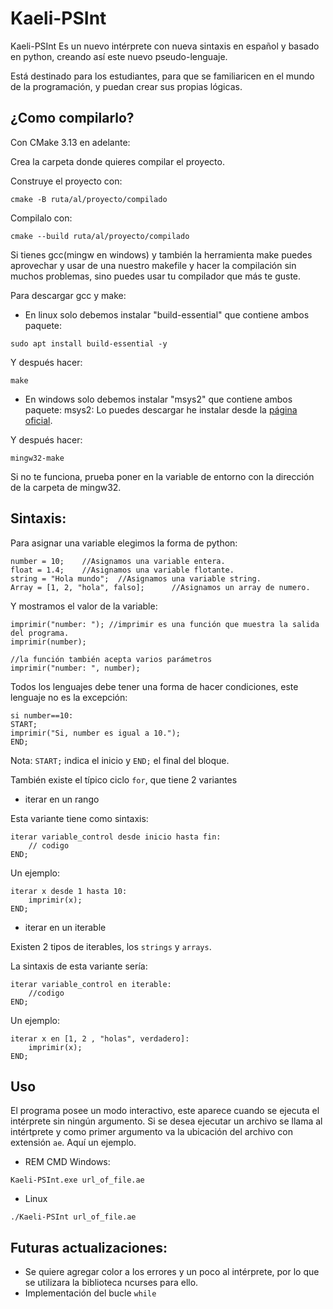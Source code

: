 # Kaeli-PSInt

Kaeli-PSInt Es un nuevo intérprete con nueva sintaxis en español y basado en python, creando así este nuevo pseudo-lenguaje.<br>

Está destinado para los estudiantes, para que se familiaricen en el mundo de la programación, y puedan crear sus propias lógicas.

## ¿Como compilarlo?

Con CMake 3.13 en adelante:

Crea la carpeta donde quieres compilar el proyecto.

Construye el proyecto con:
```
cmake -B ruta/al/proyecto/compilado
```

Compilalo con:
```
cmake --build ruta/al/proyecto/compilado
```

Si tienes gcc(mingw en windows) y también la herramienta make puedes aprovechar y usar de una nuestro makefile y hacer la compilación sin muchos problemas, sino puedes usar tu compilador que más te guste.<br/>

Para descargar gcc y make:
- En linux solo debemos instalar "build-essential" que contiene ambos paquete:
```
sudo apt install build-essential -y
```
Y después hacer:

```
make
```
- En windows solo debemos instalar "msys2" que contiene ambos paquete:
msys2: Lo puedes descargar he instalar desde la [página oficial](https://www.mingw-w64.org/downloads/#msys2).<br/>

Y después hacer:
```
mingw32-make
```
Si no te funciona, prueba poner en la variable de entorno con la dirección de la carpeta de mingw32.
## Sintaxis:

Para asignar una variable elegimos la forma de python:
```lang-python
number = 10;    //Asignamos una variable entera.
float = 1.4;    //Asignamos una variable flotante.
string = "Hola mundo";  //Asignamos una variable string.
Array = [1, 2, "hola", falso];      //Asignamos un array de numero.
```
Y mostramos el valor de la variable:
```
imprimir("number: "); //imprimir es una función que muestra la salida del programa.
imprimir(number);

//la función también acepta varios parámetros
imprimir("number: ", number);
```
Todos los lenguajes debe tener una forma de hacer condiciones, este lenguaje no es la excepción:
```
si number==10:
START;
imprimir("Si, number es igual a 10.");
END;
```
Nota: `START;` indica el inicio y `END;` el final del bloque.

También existe el típico ciclo `for`, que tiene 2 variantes

* iterar en un rango

Esta variante tiene como sintaxis:

```
iterar variable_control desde inicio hasta fin:
    // codigo
END;
```
Un ejemplo:
```
iterar x desde 1 hasta 10:
    imprimir(x);
END;
```

* iterar en un iterable

Existen 2 tipos de iterables, los `strings` y `arrays`.

La sintaxis de esta variante sería:

```
iterar variable_control en iterable:
    //codigo
END;
```
Un ejemplo:
```
iterar x en [1, 2 , "holas", verdadero]:
    imprimir(x);
END;
```

## Uso
El programa posee un modo interactivo, este aparece cuando se ejecuta el intérprete sin ningún argumento. Si se desea ejecutar un archivo se llama al intértprete y como primer argumento va la ubicación del archivo con extensión `ae`. Aquí un ejemplo.

* REM CMD Windows:
```
Kaeli-PSInt.exe url_of_file.ae
```

* Linux
```
./Kaeli-PSInt url_of_file.ae
```

## Futuras actualizaciones:
* Se quiere agregar color a los errores y un poco al intérprete, por lo que se utilizara la biblioteca ncurses para ello.
* Implementación del bucle `while`